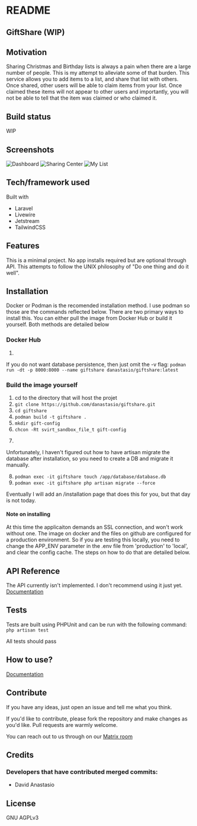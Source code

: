 # README

## GiftShare (WIP)

## Motivation

Sharing Christmas and Birthday lists is always a pain when there are a large number of people. This is my attempt to alleviate some of that burden. This service allows you to add items to a list, and share that list with others. Once shared, other users will be able to claim items from your list. Once claimed these items will not appear to other users and importantly, you will not be able to tell that the item was claimed or who claimed it.

## Build status

WIP

## Screenshots

![Dashboard](https://gifts.danastas.io/images/dashboard.png?)
![Sharing Center](https://gifts.danastas.io/images/sharing_center.png?)
![My List](https://gifts.danastas.io/images/mylist.png?)

## Tech/framework used

Built with

- Laravel
- Livewire
- Jetstream
- TailwindCSS

## Features

This is a minimal project. No app installs required but are optional through API. This attempts to follow the UNIX philosophy of "Do one thing and do it well".

## Installation
Docker or Podman is the recomended installation method. I use podman so those are the commands reflected below. There are two primary ways to install this. You can either pull the image from Docker Hub or build it yourself. Both methods are detailed below

### Docker Hub
1. ```podman run -dt -p 8000:8000 -v \`pwd\`/gift-config:/app/database:z --name giftshare danastasio/giftshare:latest

If you do not want database persistence, then just omit the -v flag: ```podman run -dt -p 8000:8000 --name giftshare danastasio/giftshare:latest```

### Build the image yourself
1. cd to the directory that will host the projet
2. ```git clone https://github.com/danastasio/giftshare.git```
3. ```cd giftshare```
4. ```podman build -t giftshare .```
5. ```mkdir gift-config```
6. ```chcon -Rt svirt_sandbox_file_t gift-config```
7. ```podman run -p 8000:8000 -v \`pwd\`/gift-config:/app/database:z --name giftshare giftshare

Unfortunately, I haven't figured out how to have artisan migrate the database after installation, so you need to create a DB and migrate it manually.

8. ```podman exec -it giftshare touch /app/database/database.db```
9. ```podman exec -it giftshare php artisan migrate --force```

Eventually I will add an /installation page that does this for you, but that day is not today.

#### Note on installing
At this time the applicaiton demands an SSL connection, and won't work without one. The image on docker and the files on github are configured for a production environment. So if you are testing this locally, you need to change the APP_ENV parameter in the .env file from 'production' to 'local', and clear the config cache. The steps on how to do that are detailed below.

## API Reference
The API currently isn't implemented. I don't recommend using it just yet.
[Documentation](https://github.com/danastasio/giftshare/wiki/API)

## Tests
Tests are built using PHPUnit and can be run with the following command:
```php artisan test```

All tests should pass

## How to use?

[Documentation](https://github.com/danastasio/giftshare/wiki/Usage)

## Contribute

If you have any ideas, just open an issue and tell me what you think.

If you'd like to contribute, please fork the repository and make changes as you'd like. Pull requests are warmly welcome.

You can reach out to us through on our [Matrix room](https://matrix.to/#/#giftshare:danastas.io)

## Credits

### Developers that have contributed merged commits:
- David Anastasio

## License
GNU AGPLv3
